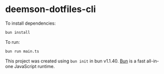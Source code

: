 # deemson-dotfiles-cli

To install dependencies:

```bash
bun install
```

To run:

```bash
bun run main.ts
```

This project was created using `bun init` in bun v1.1.40. [Bun](https://bun.sh) is a fast all-in-one JavaScript runtime.

